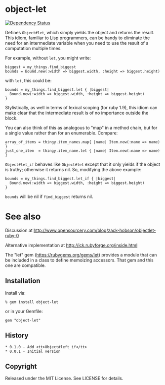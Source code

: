 # object-let

[<img src="https://gemnasium.com/ronen/object-let.png" alt="Dependency Status"
/>](https://gemnasium.com/ronen/object-let)

Defines `Object#let`, which simply yields the object and returns the result.
This idiom, familiar to Lisp programmers, can be handy to eliminate the need
for an intermediate variable when you need to use the result of a computation
multiple times.

For example, without `let`, you might write:

    biggest = my_things.find_biggest
    bounds = Bound.new(:width => biggest.width, :height => biggest.height)

with `let`, this could be:

    bounds = my_things.find_biggest.let { |biggest|
      Bound.new(:width => biggest.width, :height => biggest.height)
    }

Stylistically, as well in terms of lexical scoping (for ruby 1.9), this idiom
can make clear that the intermediate result is of no importance outside the
block.

You can also think of this as analogous to "map" in a method chain, but for a
single value rather than for an enumerable.  Compare:

    array_of_items = thingy.item_names.map{ |name| Item.new(:name => name) }
    just_one_item  = thingy.item_name.let { |name| Item.new(:name => name) }

`Object#let_if` behaves like `Object#let` except that it only yields if the
object is truthy; otherwise it returns nil.  So, modifying the above example:

    bounds = my_things.find_biggest.let_if { |biggest|
      Bound.new(:width => biggest.width, :height => biggest.height)
    }

`bounds` will be nil if `find_biggest` returns nil.

# See also

Discussion at http://www.opensourcery.com/blog/zack-hobson/objectlet-ruby-0

Alternative implementation at http://ick.rubyforge.org/inside.html

The "let" gem (https://rubygems.org/gems/let) provides a module that can be
included in a class to define memoizing accessors.  That gem and this one are
compatible.

## Installation

Install via:

    % gem install object-let

or in your Gemfile:

    gem "object-let"

## History

    * 0.1.0 - Add <tt>Object#left_if</tt>
    * 0.0.1 - Initial version

## Copyright

Released under the MIT License.  See LICENSE for details.

